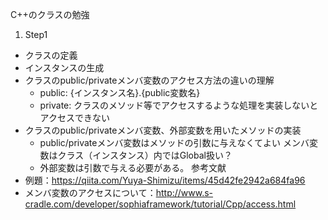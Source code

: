 C++のクラスの勉強
1. Step1
- クラスの定義
- インスタンスの生成
- クラスのpublic/privateメンバ変数のアクセス方法の違いの理解
  - public: {インスタンス名}.{public変数名}
  - private: クラスのメソッド等でアクセスするような処理を実装しないとアクセスできない
- クラスのpublic/privateメンバ変数、外部変数を用いたメソッドの実装
  - public/privateメンバ変数はメソッドの引数に与えなくてよい
  メンバ変数はクラス（インスタンス）内ではGlobal扱い？
  - 外部変数は引数で与える必要がある。
参考文献
- 例題：https://qiita.com/Yuya-Shimizu/items/45d42fe2942a684fa96
- メンバ変数のアクセスについて：http://www.s-cradle.com/developer/sophiaframework/tutorial/Cpp/access.html